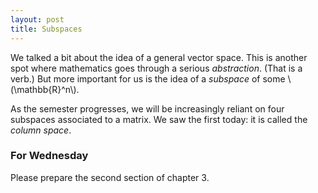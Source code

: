 ```yaml
---
layout: post
title: Subspaces
---
```


We talked a bit about the idea of a general vector space. This is another spot
where mathematics goes through a serious _abstraction_. (That is a verb.)
But more important for us is the idea of a _subspace_ of some \\(\mathbb{R}^n\\).

As the semester progresses, we will be increasingly reliant on four subspaces
associated to a matrix. We saw the first today: it is called the _column space_.

### For Wednesday

Please prepare the second section of chapter 3.

